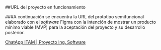 ##URL del proyecto en funcionamiento

###A continuación se encuentra la URL del prototipo semifuncional elaborado con el *software* Figma con la intención de mostrar un producto mínimo viable (MVP) para la aceptación del proyecto y su desarrollo posterior. 

[ChatApp ITAM | Proyecto Ing. Software](https://www.figma.com/proto/VoahKL2FrX9k4NXvX5IdEy/ITAM-CHAT-APP?node-id=4%3A6&scaling=min-zoom)

